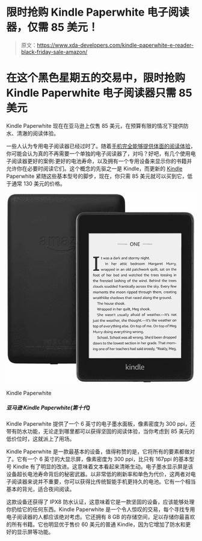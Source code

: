 # 限时抢购 Kindle Paperwhite 电子阅读器，仅需 85 美元！

> 原文：<https://www.xda-developers.com/kindle-paperwhite-e-reader-black-friday-sale-amazon/>

# 在这个黑色星期五的交易中，限时抢购 Kindle Paperwhite 电子阅读器只需 85 美元

Kindle Paperwhite 现在在亚马逊上仅售 85 美元，在预算有限的情况下提供防水、清澈的阅读体验。

一些人认为专用电子阅读器已经过时了。随着[手机完全能够提供体面的阅读体验](https://www.xda-developers.com/black-friday-phone-deals/)，你可能会认为真的不再需要一个单独的电子阅读器了，对吗？好吧，有几个使用电子阅读器更好的案例:更好的电池寿命，以及拥有一个专用设备来显示你的书籍并允许你在必要时阅读它们。这个概念的先驱之一是 Kindle，而更新的 [Kindle](https://www.xda-developers.com/how-to-root-kindle/) Paperwhite 紧随这些基本型号的脚步，现在，你只需 85 美元就可以买到它，低于通常 130 美元的价格。

 <picture>![The Kindle Paperwhite provides a 6-inch e-ink panel with a 300 ppi pixel density, and also comes with waterproofing for a rugged reading experience whenever you go, which comes in handy when you consider the low $85 price point.](img/2e75a52afcf51fb151b38f29ef4536e3.png)</picture> 

Kindle Paperwhite

##### 亚马逊 Kindle Paperwhite(第十代)

Kindle Paperwhite 提供了一个 6 英寸的电子墨水面板，像素密度为 300 ppi，还带有防水功能，无论走到哪里都可以获得坚固的阅读体验，当你考虑到 85 美元的低价位时，这就派上了用场。

Kindle Paperwhite 是一款最基本的设备，值得称赞的是，它将所有的要素都做对了。它有一个 6 英寸的大显示屏，像素密度为 300 ppi，比只有 167ppi 的基本型号 Kindle 有了明显的改进。这意味着文本看起来清晰生动。电子墨水显示屏是该设备超长电池寿命背后的秘密武器。以非常低的刷新率和单色为代价，这两者对电子阅读器来说并不重要，你可以获得比传统智能手机更持久的电池。它有一个相当基本的背光，适合夜间阅读。

这款设备还获得了 IPX8 防水认证，这意味着它是一款坚固的设备，应该能够处理你扔给它的任何东西。Kindle Paperwhite 是一个令人惊叹的交易，每个寻找专用电子阅读器的人都应该绝对考虑。它还拥有 8 GB 的存储空间，足以存储你最喜欢的所有书籍。它也明显优于售价 60 美元的普通 Kindle，因为它增加了防水和更好的显示屏等功能。